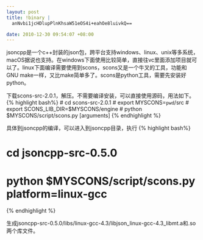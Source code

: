 ```yaml
--- 
layout: post
title: !binary |
  anNvbi1jcHDlupPlnKhsaW51eOS4i+eahOe8luivkQ==

date: 2010-12-30 09:54:07 +08:00
---
```

jsoncpp是一个c++封装的json包，跨平台支持windows、linux、unix等多系统，macOS据说也支持。在windows下面使用比较简单，直接往vc里面添加项目就可以了。linux下面编译需要使用到scons，scons又是一个牛叉的工具，功能和GNU make一样，又比make简单多了。scons是python工具，需要先安装好python。

下载scons-src-2.0.1，解压。不需要编译安装，可以直接使用源码，用法如下。
{% highlight bash%}
        # cd scons-src-2.0.1
        # export MYSCONS=`pwd`/src
        # export SCONS_LIB_DIR=$MYSCONS/engine
        # python $MYSCONS/script/scons.py [arguments]
{% endhighlight %}

具体到jsoncpp的编译，可以进入到jsoncpp目录，执行
{% highlight bash%}
# cd jsoncpp-src-0.5.0
# python $MYSCONS/script/scons.py platform=linux-gcc
{% endhighlight %}

生成jsoncpp-src-0.5.0/libs/linux-gcc-4.3/libjson_linux-gcc-4.3_libmt.a和.so两个库文件。
